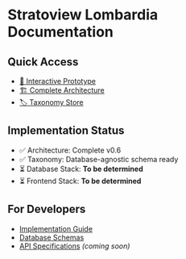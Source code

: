 # Stratoview Lombardia Documentation

## Quick Access

- [📱 Interactive Prototype](./mockup)
- [🏗️ Complete Architecture](./architecture/complete-architecture)
- [🏷️ Taxonomy Store](/schemas/taxonomy-store.json)

## Implementation Status

- ✅ Architecture: Complete v0.6
- ✅ Taxonomy: Database-agnostic schema ready
- ⏳ Database Stack: **To be determined**
- ⏳ Frontend Stack: **To be determined**

## For Developers

- [Implementation Guide](./implementation/implementation-guide)
- [Database Schemas](./schemas/mongodb-schemas)
- [API Specifications](./api/api-reference) _(coming soon)_
